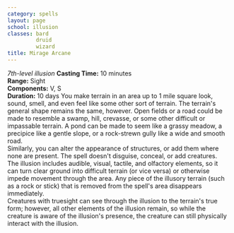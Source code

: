 ```yaml
---
category: spells
layout: page
school: illusion
classes: bard
         druid
         wizard
title: Mirage Arcane 
---
```

_7th-level illusion_ 
**Casting Time:** 10 minutes    
**Range:** Sight    
**Components:** V, S    
**Duration:** 10 days 
You make terrain in an area up to 1 mile square look, sound, smell, and even feel like some other sort of terrain. The terrain's general shape remains the same, however. Open fields or a road could be made to resemble a swamp, hill, crevasse, or some other difficult or impassable terrain. A pond can be made to seem like a grassy meadow, a precipice like a gentle slope, or a rock-strewn gully like a wide and smooth road.    
Similarly, you can alter the appearance of structures, or add them where none are present. The spell doesn't disguise, conceal, or add creatures.    
The illusion includes audible, visual, tactile, and olfactory elements, so it can turn clear ground into difficult terrain (or vice versa) or otherwise impede movement through the area. Any piece of the illusory terrain (such as a rock or stick) that is removed from the spell's area disappears immediately.    
Creatures with truesight can see through the illusion to the terrain's true form; however, all other elements of the illusion remain, so while the creature is aware of the illusion's presence, the creature can still physically interact with the illusion. 